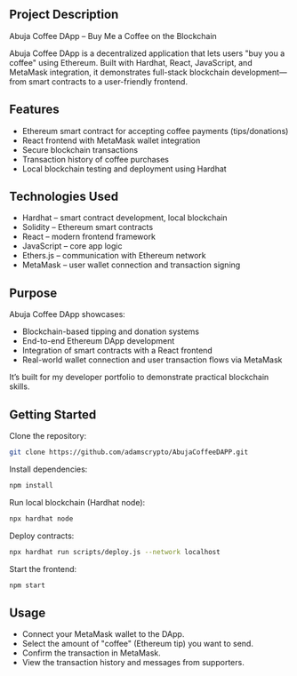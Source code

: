 
 ## Project Description
 
Abuja Coffee DApp – Buy Me a Coffee on the Blockchain

Abuja Coffee DApp is a decentralized application that lets users "buy you a coffee" using Ethereum. Built with Hardhat, React, JavaScript, and MetaMask integration, it demonstrates full-stack blockchain development—from smart contracts to a user-friendly frontend.


## Features
* Ethereum smart contract for accepting coffee payments (tips/donations)
* React frontend with MetaMask wallet integration
* Secure blockchain transactions
* Transaction history of coffee purchases
* Local blockchain testing and deployment using Hardhat

## Technologies Used

* Hardhat – smart contract development, local blockchain
* Solidity – Ethereum smart contracts
* React – modern frontend framework
* JavaScript – core app logic
* Ethers.js – communication with Ethereum network
* MetaMask – user wallet connection and transaction signing


## Purpose

Abuja Coffee DApp showcases:

* Blockchain-based tipping and donation systems
* End-to-end Ethereum DApp development
* Integration of smart contracts with a React frontend
* Real-world wallet connection and user transaction flows via MetaMask

It’s built for my developer portfolio to demonstrate practical blockchain skills.


##  Getting Started

Clone the repository:

```bash
git clone https://github.com/adamscrypto/AbujaCoffeeDAPP.git

```

Install dependencies:

```bash
npm install
```

Run local blockchain (Hardhat node):

```bash
npx hardhat node
```

Deploy contracts:

```bash
npx hardhat run scripts/deploy.js --network localhost
```

Start the frontend:

```bash
npm start
```

## Usage

* Connect your MetaMask wallet to the DApp.
* Select the amount of "coffee" (Ethereum tip) you want to send.
* Confirm the transaction in MetaMask.
* View the transaction history and messages from supporters.





